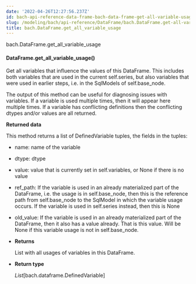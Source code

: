 ```yaml
---
date: '2022-04-26T12:27:56.237Z'
id: bach-api-reference-data-frame-bach-data-frame-get-all-variable-usage
slug: /modeling/bach/api-reference/DataFrame/bach.DataFrame.get-all-variable-usage/
title: bach.DataFrame.get_all_variable_usage
---
```


bach.DataFrame.get_all_variable_usage


#### DataFrame.get_all_variable_usage()
Get all variables that influence the values of this DataFrame.
This includes both variables that are used in the current self.series, but also variables that
were used in earlier steps, i.e. in the SqlModels of self.base_node.

The output of this method can be useful for diagnosing issues with variables. If a variable is used
multiple times, then it will appear here multiple times. If a variable has conflicting definitions
then the conflicting dtypes and/or values are all returned.

**Returned data**

This method returns a list of DefinedVariable tuples, the fields in the tuples:


* name: name of the variable


* dtype: dtype


* value: value that is currently set in self.variables, or None if there is no value


* ref_path: If the variable is used in an already materialized part of the DataFrame, i.e.
the usage is in self.base_node, then this is the reference path from self.base_node to the
SqlModel in which the variable usage occurs. If the variable is used in self.series instead,
then this is None


* old_value: If the variable is used in an already materialized part of the DataFrame, then it
also has a value already. That is this value. Will be None if this variable usage is not in
self.base_node.


* **Returns**

    List with all usages of variables in this DataFrame.



* **Return type**

    *List*[bach.dataframe.DefinedVariable]


<!-- !! processed by numpydoc !! -->
